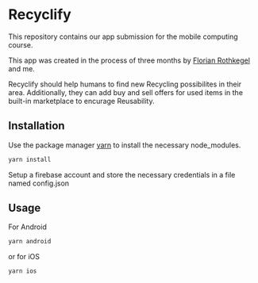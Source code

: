 # Recyclify

This repository contains our app submission for the mobile computing course.

This app was created in the process of three months by [Florian Rothkegel](https://github.com/FlorianRothkegel) and me.

Recyclify should help humans to find new Recycling possibilites in their area. Additionally, they can add buy and sell offers for used items in the built-in marketplace to encurage Reusability.

## Installation

Use the package manager [yarn](https://yarnpkg.com/) to install the necessary node_modules.

```bash
yarn install
```

Setup a firebase account and store the necessary credentials in a file named config.json


## Usage

For Android
```bash
yarn android
```
or for iOS
```bash
yarn ios
```
